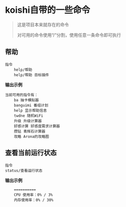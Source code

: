 # koishi自带的一些命令

>这是项目本来就存在的命令
>
>对可用的命令使用“/”分割，使用任意一条命令即可执行
## 帮助


```
指令
    help/帮助
    help/帮助 目标插件
```

**输出示例**
``` 
当前可用的指令有：
    ba 抽卡模拟器
    banguimi 番组计划
    help 显示帮助信息
    twdne 随机WiFi
    升级 升级计算器
    好感计算 好感度需求计算器
    攒钻 青辉石计算器
    攻略 Arona的攻略图
```
## 查看当前运行状态

```
指令
status/查看运行状态
```

**输出示例**
```
    ==========
    CPU 使用率：0% / 3%
    内存使用率：0% / 30%
```